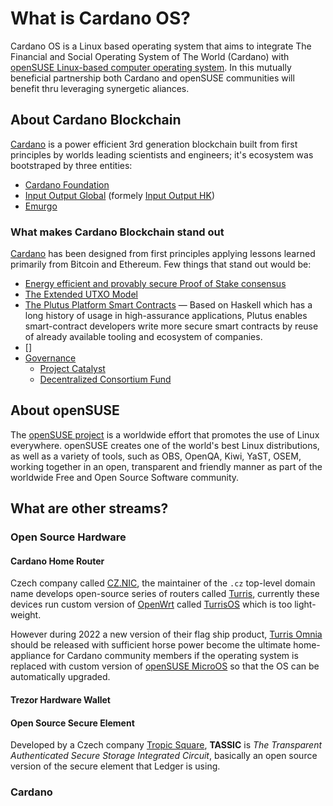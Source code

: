 # What is Cardano OS?

Cardano OS is a Linux based operating system that aims to integrate The Financial and Social Operating System of The World (Cardano) with [openSUSE Linux-based computer operating system](./about-openSUSE/). In this mutually beneficial partnership both Cardano and openSUSE communities will benefit thru leveraging synergetic aliances.

## About Cardano Blockchain
[Cardano](https://cardano.org/) is a power efficient 3rd generation blockchain built from first principles by worlds leading scientists and engineers; it's ecosystem was bootstraped by three entities:
- [Cardano Foundation](https://cardanofoundation.org/)
- [Input Output Global](https://iog.io/) (formely [Input Output HK](https://iohk.io/))
- [Emurgo](https://emurgo.io/)

### What makes Cardano Blockchain stand out
[Cardano](about-cardano/README.md) has been designed from first principles applying lessons learned primarily from Bitcoin and Ethereum. Few things that stand out would be:
- [Energy efficient and provably secure Proof of Stake consensus](about-cardano/Ouroboros-Proof-of-Stake/)
- [The Extended UTXO Model](https://iohk.io/en/research/library/papers/the-extended-utxo-model/)
- [The Plutus Platform Smart Contracts](https://docs.cardano.org/plutus/learn-about-plutus) — Based on Haskell which has a long history of usage in high-assurance applications, Plutus enables smart-contract developers write more secure smart contracts by reuse of already available tooling and ecosystem of companies.
- []
- [Governance](about-cardano/governance/README.md)
    - [Project Catalyst](https://projectcatalyst.org/)
    - [Decentralized Consortium Fund](https://thedcf.io/)

## About openSUSE
The [openSUSE project](about-openSUSE/README.md) is a worldwide effort that promotes the use of Linux everywhere. openSUSE creates one of the world's best Linux distributions, as well as a variety of tools, such as OBS, OpenQA, Kiwi, YaST, OSEM, working together in an open, transparent and friendly manner as part of the worldwide Free and Open Source Software community.

## What are other streams?

### Open Source Hardware

#### Cardano Home Router
Czech company called [CZ.NIC](https://www.nic.cz/), the maintainer of the `.cz` top-level domain name develops open-source series of routers called [Turris](https://www.turris.com/en/), currently these devices run custom version of [OpenWrt](https://openwrt.org/) called [TurrisOS](https://www.turris.com/en/turris-os/) which is too light-weight.

However during 2022 a new version of their flag ship product, [Turris Omnia](about-hardware/Turris-Omnia.md) should be released with sufficient horse power become the ultimate home-appliance for Cardano community members if the operating system is replaced with custom version of [openSUSE MicroOS](about-openSUSE/openSUSE-MicroOS.md) so that the OS can be automatically upgraded.

#### Trezor Hardware Wallet

#### Open Source Secure Element
Developed by a Czech company [Tropic Square](https://tropicsquare.com/), **TASSIC** is *The Transparent Authenticated Secure Storage Integrated Circuit*, basically an open source version of the secure element that Ledger is using.

### Cardano 

